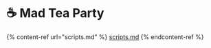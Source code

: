 # ☕ Mad Tea Party

{% content-ref url="scripts.md" %}
[scripts.md](scripts.md)
{% endcontent-ref %}
